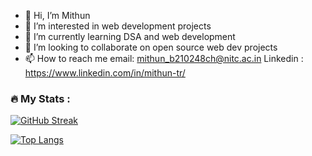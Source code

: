 - 👋 Hi, I’m Mithun
- 👀 I’m interested in web development projects 
- 🌱 I’m currently learning DSA and web development
- 💞️ I’m looking to collaborate on open source web dev projects
- 📫 How to reach me email: mithun_b210248ch@nitc.ac.in Linkedin : https://www.linkedin.com/in/mithun-tr/

<!---
MITHUNTR7/MITHUNTR7 is a ✨ special ✨ repository because its `README.md` (this file) appears on your GitHub profile.
You can click the Preview link to take a look at your changes.
--->

### :fire: My Stats :

[![GitHub Streak](https://github-readme-streak-stats.herokuapp.com?user=MITHUNTR7&theme=nightowl&hide_border=true)](https://git.io/streak-stats)

[![Top Langs](https://github-readme-stats.vercel.app/api/top-langs/?username=MITHUNTR7&layout=compact&theme=vision-friendly-dark)](https://github.com/anuraghazra/github-readme-stats)

